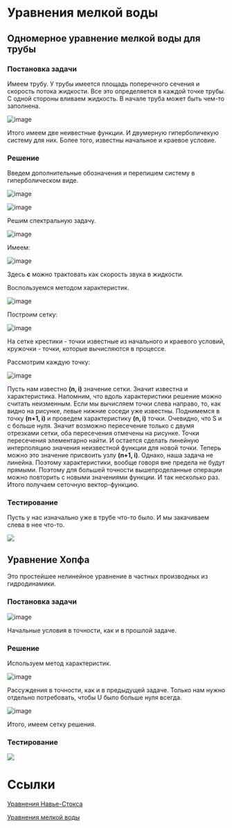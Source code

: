 # Уравнения мелкой воды

## Одномерное уравнение мелкой воды для трубы

### Постановка задачи

Имеем трубу. У трубы имеется площадь поперечного сечения и скорость потока жидкости. Все это определяется в каждой точке трубы. С одной стороны вливаем жидкость. В начале труба может быть чем-то заполнена.

![image](https://user-images.githubusercontent.com/25401699/167411790-c1a4cea3-e3e2-424e-9665-d2d4f76d28a8.png)

Итого имеем две неивестные функции. И двумерную гиперболичекую систему для них.
Более того, известны начальное и краевое условие.

### Решение

Введем дополнительные обозначения и перепишем систему в гиперболическом виде.

![image](https://user-images.githubusercontent.com/25401699/167412081-02f473e4-46e1-4049-8999-2193e3fb7f7c.png)

![image](https://user-images.githubusercontent.com/25401699/167412111-77fb4ba5-31cc-46ed-840c-d7cb641d540c.png)

Решим спектральную задачу.

![image](https://user-images.githubusercontent.com/25401699/167412149-fbf91c2e-eba0-472c-aedc-48bbfb8165aa.png)

Имеем:

![image](https://user-images.githubusercontent.com/25401699/167412172-a330615d-c148-4cd6-af51-db9d4b73fe19.png)

Здесь **с** можно трактовать как скорость звука в жидкости.
 
Воспользуемся методом характеристик.

![image](https://user-images.githubusercontent.com/25401699/167412343-2df76f8d-f0fa-4a35-b4f1-2d76ffde9ed9.png)

Построим сетку:

![image](https://user-images.githubusercontent.com/25401699/167412385-2a4e3fe8-13af-4ffb-a5ac-fa5f477a28e1.png)

На сетке крестики - точки известные из начального и краевого условий, кружочки - точки, которые вычисляются в процессе.

Рассмотрим каждую точку:

![image](https://user-images.githubusercontent.com/25401699/167412564-e5fecd32-9517-423b-9716-b296fec135bd.png)

Пусть нам известно **(n, i)** значение сетки. Значит известна и характеристика. Напомним, что вдоль характеристики решение можно считать неизменным. Если мы вычисляем точки слева направо, то, как видно на рисунке, левые нижние соседи уже известны. Поднимемся в точку **(n+1, i)** и проведем характеристику **(n, i)** точки. Очевидно, что S и c больше нуля. Значит возможно пересечение только с двумя отрезками сетки, оба пересечения отмечены на рисунке. Точки пересечения элементарно найти. И остается сделать линейную интерполяцию значения неизвестной функции для новой точки. Теперь можно это значение присвоить узлу **(n+1, i)**.
Однако, наша задача не линейна. Поэтому характеристики, вообще говоря вне предела не будут прямыми. Поэтому для большей точности вышепроделанные операции можно повторить с новыми значениями функции. И так несколько раз. Итого получаем сеточную вектор-функцию.
 
### Тестирование

Пусть у нас изначально уже в трубе что-то было. И мы закачиваем слева в нее что-то.

![](https://github.com/timattt/Project-computational-math/blob/master/Images/pipe.gif)
 
 ## Уравнение Хопфа
 
 Это простейшее нелинейное уравнение в частных производных из гидродинамики.
 
### Постановка задачи
 
 ![image](https://user-images.githubusercontent.com/25401699/167414202-728b93ed-815d-44ec-8113-2f57eed345c3.png)

Начальные условия в точности, как и в прошлой задаче.

### Решение

Используем метод характеристик.

![image](https://user-images.githubusercontent.com/25401699/167414406-e5a81de4-b9f0-460c-8bfd-8736ebd907aa.png)

Рассуждения в точности, как и в предыдущей задаче. Только нам нужно отдельно потребовать, чтобы U было больше нуля всегда.

![image](https://user-images.githubusercontent.com/25401699/167414527-c7595f8d-935c-4712-97d9-0c6f59bc50f6.png)

Итого, имеем сетку решения.

### Тестирование

![](https://github.com/timattt/Project-computational-math/blob/master/Images/hopf.gif)
 
# Ссылки 

[Уравнения Навье-Стокса](https://ru.wikipedia.org/wiki/%D0%A3%D1%80%D0%B0%D0%B2%D0%BD%D0%B5%D0%BD%D0%B8%D1%8F_%D0%9D%D0%B0%D0%B2%D1%8C%D0%B5_%E2%80%94_%D0%A1%D1%82%D0%BE%D0%BA%D1%81%D0%B0)

[Уравнения мелкой воды](https://ru.wikipedia.org/wiki/%D0%A3%D1%80%D0%B0%D0%B2%D0%BD%D0%B5%D0%BD%D0%B8%D1%8F_%D0%BC%D0%B5%D0%BB%D0%BA%D0%BE%D0%B9_%D0%B2%D0%BE%D0%B4%D1%8B)
